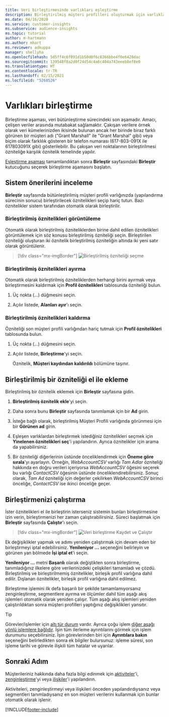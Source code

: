 ```yaml
---
title: Veri birleştirmesinde varlıkları eşleştirme
description: Birleştirilmiş müşteri profilleri oluşturmak için varlıkları eşleştirin.
ms.date: 04/16/2020
ms.service: customer-insights
ms.subservice: audience-insights
ms.topic: tutorial
author: m-hartmann
ms.author: mhart
ms.reviewer: adkuppa
manager: shellyha
ms.openlocfilehash: 5d5ff4c6f091d1b50d0f6c8366bbe4f0e6428dac
ms.sourcegitcommit: 139548f8a2d0f24d54c4a6c404a743eeeb8ef8e0
ms.translationtype: HT
ms.contentlocale: tr-TR
ms.lasthandoff: 02/15/2021
ms.locfileid: "5268526"
---
```

# <a name="merge-entities"></a>Varlıkları birleştirme

Birleştirme aşaması, veri bütünleştirme sürecindeki son aşamadır. Amacı, çelişen veriler arasında mutabakat sağlamaktır. Çakışan verilere örnek olarak veri kümelerinizden ikisinde bulunan ancak her birinde biraz farklı görünen bir müşteri adı ("Grant Marshall" ile "Grant Marshal" gibi) veya biçim olarak farklılık gösteren bir telefon numarası (617-803-091X ile 617803091X gibi) gösterilebilir. Bu çakışan veri noktalarının birleştirilmesi özniteliğe karşılık öznitelik temelinde yapılır.

[Eşleştirme aşaması](match-entities.md) tamamlandıktan sonra **Birleştir** sayfasındaki **Birleştir** kutucuğunu seçerek birleştirme aşamasını başlatın.

## <a name="review-system-recommendations"></a>Sistem önerilerini inceleme

**Birleştir** sayfasında bütünleştirilmiş müşteri profili varlığınızda (yapılandırma sürecinin sonucu) birleştirilecek öznitelikleri seçip hariç tutun. Bazı öznitelikler sistem tarafından otomatik olarak birleştirilir.

### <a name="view-merged-attributes"></a>Birleştirilmiş öznitelikleri görüntüleme

Otomatik olarak birleştirilmiş özniteliklerden birine dahil edilen öznitelikleri görüntülemek için söz konusu birleştirilmiş özniteliği seçin. Birleştirilen özniteliği oluşturan iki öznitelik birleştirilmiş özniteliğin altında iki yeni satır olarak görüntülenir.

> [!div class="mx-imgBorder"]
> ![Birleştirilmiş özniteliği seçme](media/configure-data-merge-profile-attributes.png "Birleştirilmiş özniteliği seçme")

### <a name="separate-merged-attributes"></a>Birleştirilmiş öznitelikleri ayırma

Otomatik olarak birleştirilmiş özniteliklerden herhangi birini ayırmak veya birleştirmesini kaldırmak için **Profil öznitelikleri** tablosunda özniteliği bulun.

1. Üç nokta (...) düğmesini seçin.
  
2. Açılır listede, **Alanları ayır**'ı seçin.

### <a name="remove-merged-attributes"></a>Birleştirilmiş öznitelikleri kaldırma

Özniteliği son müşteri profili varlığından hariç tutmak için **Profil öznitelikleri** tablosunda bulun.

1. Üç nokta (...) düğmesini seçin.
  
2. Açılır listede, **Birleştirme**'yi seçin.

   Öznitelik, **Müşteri kaydından kaldırıldı** bölümüne taşınır.

## <a name="manually-add-a-merged-attribute"></a>Birleştirilmiş bir özniteliği el ile ekleme

Birleştirilmiş bir öznitelik eklemek için **Birleştir** sayfasına gidin.

1. **Birleştirilmiş öznitelik ekle**'yi seçin.

2. Daha sonra bunu **Birleştir** sayfasında tanımlamak için bir **Ad** girin.

3. İsteğe bağlı olarak, birleştirilmiş Müşteri Profili varlığında görünmesi için bir **Görünen ad** girin.

4. Eşleşen varlıklardan birleştirmek istediğiniz öznitelikleri seçmek için **Yinelenen öznitelikleri seç**'i yapılandırın. Ayrıca öznitelikler için arama da yapabilirsiniz.

5. Bir özniteliği diğerlerinin üstünde önceliklendirmek için **Öneme göre sırala**'yı ayarlayın. Örneğin, *WebAccountCSV* varlığı *Tam Adlar* özniteliği hakkında en doğru verileri içeriyorsa *WebAccountCSV* öğesini seçerek bu varlığı *ContactCSV* öğesinin üstünde önceliklendirebilirsiniz. Sonuç olarak, *Tam Ad* özniteliği için değerler çekilirken *WebAccountCSV* birinci önceliğe, *ContactCSV* ise ikinci önceliğe geçer.

## <a name="run-your-merge"></a>Birleştirmenizi çalıştırma

İster öznitelikleri el ile birleştirin isterseniz sistemin bunları birleştirmesine izin verin, birleştirmenizi her zaman çalıştırabilirsiniz. Süreci başlatmak için **Birleştir** sayfasında **Çalıştır**'ı seçin.

> [!div class="mx-imgBorder"]
> ![Veri birleştirme Kaydet ve Çalıştır](media/configure-data-merge-save-run.png "Veri birleştirme Kaydet ve Çalıştır")

Ek değişiklikler yapmak ve adımı yeniden çalıştırmak için devam eden bir birleştirmeyi iptal edebilirsiniz. **Yenileniyor ...** seçeneğini belirleyin ve görünen yan bölmede **İşi iptal et**'i seçin.

**Yenileniyor ...** metni **Başarılı** olarak değiştikten sonra birleştirme, tanımladığınız ilkelere göre verilerinizdeki çelişkileri tamamladı ve çözdü. Birleştirilmiş ve birleştirilmemiş öznitelikler, birleşik profil varlığına dahil edilir. Dışlanan öznitelikler, birleşik profil varlığına dahil edilmez.

Birleştirme işlemini ilk defa başarılı bir şekilde tamamlamıyorsanız zenginleştirme, segmentlere ayırma ve ölçümler dahil tüm aşağı akış işlemleri otomatik olarak yeniden çalışır. Tüm aşağı akış işlemleri yeniden çalıştırıldıktan sonra müşteri profilleri yaptığınız değişiklikleri yansıtır.

> [!TIP]
> Görevler/işlemler için [altı tür durum](system.md#status-types) vardır. Ayrıca çoğu işlem [diğer aşağı yönlü işlemlere bağlıdır](system.md#refresh-policies). İşin tüm ilerleme ayrıntılarını görmek için işlem durumunu seçebilirsiniz. İşin görevlerinden biri için **Ayrıntılara bakın** seçeneğini belirledikten sonra ek bilgiler bulursunuz: işleme süresi, son işleme tarihi ve görevle ilişkili tüm hatalar ve uyarılar.

## <a name="next-step"></a>Sonraki Adım

Müşterileriniz hakkında daha fazla bilgi edinmek için [aktiviteler](activities.md)'i, [zenginleştirme](enrichment-microsoft-graph.md)'yi veya [ilişkiler](relationships.md)'i yapılandırın.

Aktiviteleri, zenginleştirmeyi veya ilişkileri önceden yapılandırdıysanız veya segmentleri tanımladıysanız en son müşteri verilerini kullanmak için bunlar otomatik olarak işlenir.




[!INCLUDE[footer-include](../includes/footer-banner.md)]